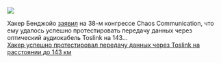 <!--2025-01-12 08:57:20-->
<div class="yb">
  <div class="rss smaller1 habr"><img src="https://habrastorage.org/getpro/habr/upload_files/ba7/6fb/374/ba76fb37475a98346ab46eda3dbd0d7c.JPG" /><p>Хакер Бенджойо <a href="https://hackaday.com/2025/01/09/its-ip-over-toslink/" rel="noopener noreferrer nofollow">заявил</a> на 38-м конгрессе Chaos Communication, что ему удалось успешно протестировать передачу данных через оптический аудиокабель Toslink на 143... <br><a class="light" href="https://habr.com/ru/news/873052/?utm_source=habrahabr&utm_medium=rss&utm_campaign=873052">Хакер успешно протестировал передачу данных через Toslink на расстоянии до 143 км</a></div>
</div>
